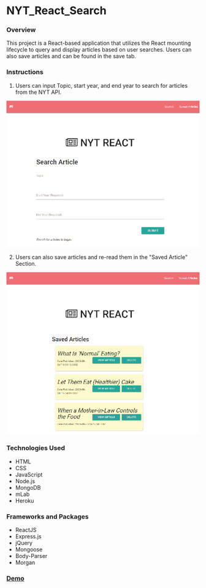 # NYT_React_Search

### Overview

This project is a React-based application that utilizes the React mounting lifecycle to query and display articles based on user searches. Users can also save articles and can be found in the save tab.

### Instructions
1. Users can input Topic, start year, and end year to search for articles from the NYT API. 

![frontPage](RM/front.png)


2. Users can also save articles and re-read them in the "Saved Article" Section.

![Saved](RM/saved.png)


### Technologies Used
- HTML
- CSS
- JavaScript
- Node.js
- MongoDB
- mLab
- Heroku

### Frameworks and Packages
- ReactJS
- Express.js
- jQuery
- Mongoose
- Body-Parser
- Morgan

### **[Demo](https://polar-ridge-12020.herokuapp.com/)**